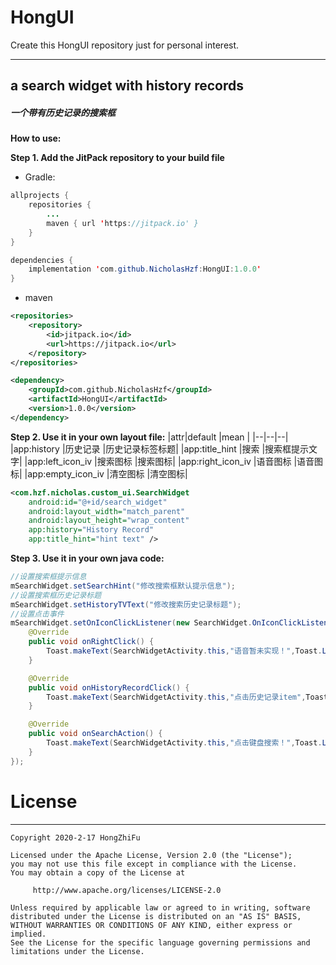 # HongUI
Create this HongUI repository just for personal interest. 

---

## a search widget with history records 
##### 一个带有历史记录的搜索框
**How to use:**

**Step 1. Add the JitPack repository to your build file**
- Gradle:
```java
allprojects {
	repositories {
		...
		maven { url 'https://jitpack.io' }
	}
}

dependencies {
	implementation 'com.github.NicholasHzf:HongUI:1.0.0'
}
```
- maven
```xml
<repositories>
	<repository>
		<id>jitpack.io</id>
		<url>https://jitpack.io</url>
	</repository>
</repositories>

<dependency>
	<groupId>com.github.NicholasHzf</groupId>
	<artifactId>HongUI</artifactId>
	<version>1.0.0</version>
</dependency>
```
**Step 2. Use it in your own layout file:**
|attr|default  |mean |
|--|--|--|
|app:history  |历史记录  |历史记录标签标题|
|app:title_hint  |搜索  |搜索框提示文字|
|app:left_icon_iv  |搜索图标  |搜索图标|
|app:right_icon_iv  |语音图标  |语音图标|
|app:empty_icon_iv  |清空图标  |清空图标|
```xml
<com.hzf.nicholas.custom_ui.SearchWidget
	android:id="@+id/search_widget"
    android:layout_width="match_parent"
    android:layout_height="wrap_content"
    app:history="History Record"
    app:title_hint="hint text" />
```
**Step 3. Use it in your own java code:**
```java
//设置搜索框提示信息
mSearchWidget.setSearchHint("修改搜索框默认提示信息");
//设置搜索框历史记录标题
mSearchWidget.setHistoryTVText("修改搜索历史记录标题");
//设置点击事件
mSearchWidget.setOnIconClickListener(new SearchWidget.OnIconClickListener() {
	@Override
    public void onRightClick() {
    	Toast.makeText(SearchWidgetActivity.this,"语音暂未实现！",Toast.LENGTH_SHORT).show();
	}

    @Override
    public void onHistoryRecordClick() {
		Toast.makeText(SearchWidgetActivity.this,"点击历史记录item",Toast.LENGTH_SHORT).show();
    }

	@Override
	public void onSearchAction() {
		Toast.makeText(SearchWidgetActivity.this,"点击键盘搜索！",Toast.LENGTH_SHORT).show();
	}
});
```
# License
---
```
Copyright 2020-2-17 HongZhiFu

Licensed under the Apache License, Version 2.0 (the "License");
you may not use this file except in compliance with the License.
You may obtain a copy of the License at

	 http://www.apache.org/licenses/LICENSE-2.0

Unless required by applicable law or agreed to in writing, software
distributed under the License is distributed on an "AS IS" BASIS,
WITHOUT WARRANTIES OR CONDITIONS OF ANY KIND, either express or implied.
See the License for the specific language governing permissions and
limitations under the License.
   ```
